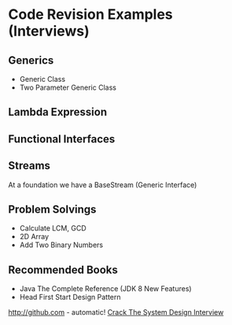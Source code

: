 # Code Revision Examples  (Interviews)


## Generics
* Generic Class
* Two Parameter Generic Class

## Lambda Expression 

## Functional Interfaces

## Streams
At a foundation we have a BaseStream (Generic Interface)


## Problem Solvings
* Calculate LCM, GCD
* 2D Array
* Add Two Binary Numbers

## Recommended Books
* Java The Complete Reference (JDK 8 New Features)
* Head First Start Design Pattern

http://github.com - automatic!
[Crack The System Design Interview](https://tianpan.co/notes/2016-02-13-crack-the-system-design-interview)



